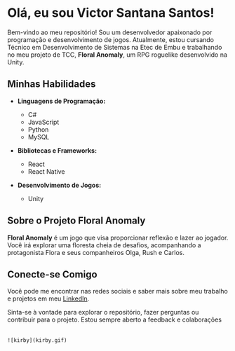   # Olá, eu sou Victor Santana Santos!

Bem-vindo ao meu repositório! Sou um desenvolvedor apaixonado por programação e desenvolvimento de jogos. Atualmente, estou cursando Técnico em Desenvolvimento de Sistemas na Etec de Embu e trabalhando no meu projeto de TCC, **Floral Anomaly**, um RPG roguelike desenvolvido na Unity.

## Minhas Habilidades

  - **Linguagens de Programação:**
    - C#
    - JavaScript
    - Python
    - MySQL

- **Bibliotecas e Frameworks:**
  - React
  - React Native

- **Desenvolvimento de Jogos:**
  - Unity

## Sobre o Projeto Floral Anomaly

**Floral Anomaly** é um jogo que visa proporcionar reflexão e lazer ao jogador. Você irá explorar uma floresta cheia de desafios, acompanhando a protagonista Flora e seus companheiros Olga, Rush e Carlos.

## Conecte-se Comigo

Você pode me encontrar nas redes sociais e saber mais sobre meu trabalho e projetos em meu [LinkedIn](https://www.linkedin.com/in/victor-santana-81a87b245/).

Sinta-se à vontade para explorar o repositório, fazer perguntas ou contribuir para o projeto. Estou sempre aberto a feedback e colaborações



                                                                                                ![kirby](kirby.gif)

